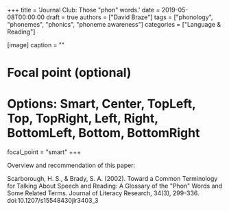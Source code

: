 +++
title = 'Journal Club: Those "phon" words.'
date = 2019-05-08T00:00:00
draft = true
authors = ["David Braze"]
tags = ["phonology", "phonemes", "phonics", "phoneme awareness"]
categories = ["Language & Reading"]

[image]
  caption = ""
  # Focal point (optional)
  # Options: Smart, Center, TopLeft, Top, TopRight, Left, Right, BottomLeft, Bottom, BottomRight
  focal_point = "smart"
+++

Overview and recommendation of this paper:

Scarborough, H. S., & Brady, S. A. (2002). Toward a Common Terminology
for Talking About Speech and Reading: A Glossary of the "Phon" Words
and Some Related Terms. Journal of Literacy Research, 34(3),
299-336. doi:10.1207/s15548430jlr3403_3
